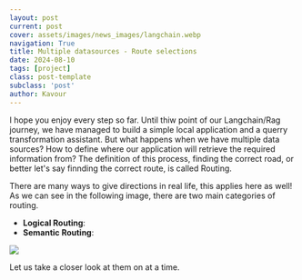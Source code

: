 ```yaml
---
layout: post
current: post
cover: assets/images/news_images/langchain.webp
navigation: True
title: Multiple datasources - Route selections
date: 2024-08-10
tags: [project]
class: post-template
subclass: 'post'
author: Kavour
---
```


<p> I hope you enjoy every step so far. Until thiw point of our Langchain/Rag journey, we have managed to build a simple local application and a querry transformation assistant. But what happens when we have multiple data sources? How to define where our application will retrieve the required information from? The definition of this process, finding the correct road, or better let's say finnding the correct route, is called Routing.</p>

<p> There are many ways to give directions in real life, this applies here as well! As we can see in the following image, there are two main categories of routing. 

<ul>
<li> <strong>Logical Routing</strong>: </li>
<li> <strong>Semantic Routing</strong>: </li>
</ul>
</p>

<img src="https://miro.medium.com/v2/resize:fit:1400/1*iBm4xuEwvnp9KFyH9x05cw.png">

<p> Let us take a closer look at them on at a time.</p>